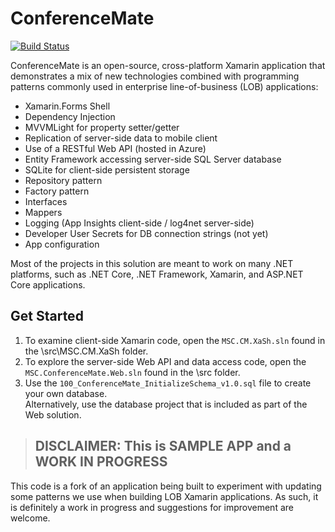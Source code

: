 ConferenceMate
===============

[![Build Status](https://msctek.visualstudio.com/ConferenceMate/_apis/build/status/ConferenceMate?branchName=master)](https://msctek.visualstudio.com/ConferenceMate/_build/latest?definitionId=1&branchName=master)

ConferenceMate is an open-source, cross-platform Xamarin application that demonstrates a mix of new technologies combined with programming patterns commonly used in enterprise line-of-business (LOB) applications:

- Xamarin.Forms Shell
- Dependency Injection
- MVVMLight for property setter/getter
- Replication of server-side data to mobile client
- Use of a RESTful Web API (hosted in Azure)
- Entity Framework accessing server-side SQL Server database
- SQLite for client-side persistent storage
- Repository pattern
- Factory pattern
- Interfaces
- Mappers
- Logging (App Insights client-side / log4net server-side)
- Developer User Secrets for DB connection strings (not yet)
- App configuration

Most of the projects in this solution are meant to work on many .NET platforms, such as .NET Core, .NET Framework, Xamarin, and ASP.NET Core applications.

## Get Started

1. To examine client-side Xamarin code, open the `MSC.CM.XaSh.sln` found in the \src\MSC.CM.XaSh folder. 
2. To explore the server-side Web API and data access code, open the `MSC.ConferenceMate.Web.sln` found in the \src folder.
3. Use the `100_ConferenceMate_InitializeSchema_v1.0.sql` file to create your own database.  
Alternatively, use the database project that is included as part of the Web solution.
 

> ## DISCLAIMER: This is SAMPLE APP and a WORK IN PROGRESS

This code is a fork of an application being built to experiment with updating some patterns we use 
when building LOB Xamarin applications.  As such, it is definitely a work in progress and 
suggestions for improvement are welcome.

